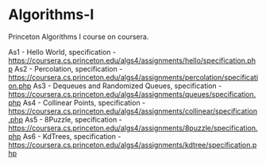 # Algorithms-I
Princeton Algorithms I course on coursera.

As1 - Hello World, specification - https://coursera.cs.princeton.edu/algs4/assignments/hello/specification.php
As2 - Percolation, specification - https://coursera.cs.princeton.edu/algs4/assignments/percolation/specification.php
As3 - Dequeues and Randomized Queues, specification - https://coursera.cs.princeton.edu/algs4/assignments/queues/specification.php
As4 - Collinear Points, specification - https://coursera.cs.princeton.edu/algs4/assignments/collinear/specification.php
As5 - 8Puzzle, specification - https://coursera.cs.princeton.edu/algs4/assignments/8puzzle/specification.php
As6 - KdTrees, specification - https://coursera.cs.princeton.edu/algs4/assignments/kdtree/specification.php
